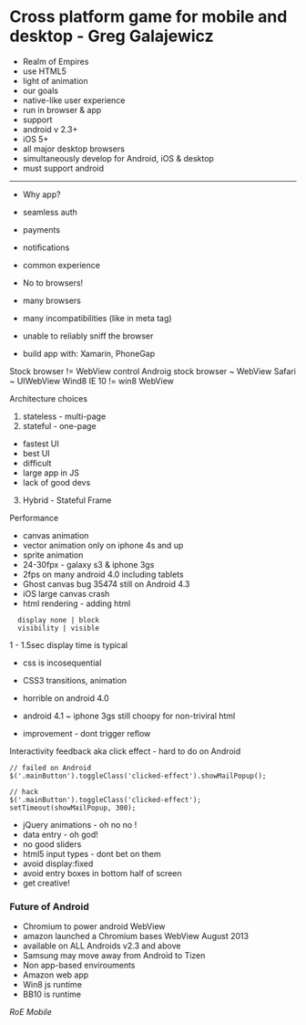 Cross platform game for mobile and desktop - Greg Galajewicz
============================================================

- Realm of Empires
- use HTML5
- light of animation
- our goals
 - native-like user experience
 - run in browser & app
 - support
  - android v 2.3+
  - iOS 5+
  - all major desktop browsers
 - simultaneously develop for Android, iOS & desktop
 - must support android

---
- Why app?
 - seamless auth
 - payments
 - notifications
 - common experience
- No to browsers!
 - many browsers
 - many incompatibilities (like in meta tag)
 - unable to reliably sniff the  browser

- build app with: Xamarin, PhoneGap

Stock browser != WebView control
Androig stock browser ~ WebView
Safari ~ UIWebView
Wind8 IE 10 != win8 WebView

Architecture choices
1) stateless - multi-page
2) stateful - one-page
 - fastest UI
 - best UI
 - difficult
  - large app in JS
  - lack of good devs
3) Hybrid - Stateful Frame

Performance
- canvas animation
 - vector animation only on iphone 4s and up
 - sprite animation
  - 24-30fpx - galaxy s3 & iphone 3gs
  - 2fps on many android 4.0 including tablets
 - Ghost canvas bug 35474 still on Android 4.3
 - iOS large canvas crash
 - html rendering - adding html
```
  display none | block
  visibility | visible
```
1 - 1.5sec display time is typical
- css is incosequential

- CSS3 transitions, animation
 - horrible on android 4.0
 - android 4.1 ~ iphone 3gs still choopy for non-triviral html
  - improvement - dont trigger reflow


Interactivity feedback aka click effect - hard to do on Android
```
// failed on Android
$('.mainButton').toggleClass('clicked-effect').showMailPopup();

// hack
$('.mainButton').toggleClass('clicked-effect');
setTimeout(showMailPopup, 300);
```

- jQuery animations - oh no no !
- data entry - oh god!
 - no good sliders
 - html5 input types - dont bet on them
 - avoid display:fixed
 - avoid entry boxes in bottom half of screen
 - get creative!

### Future of Android
- Chromium to power android WebView
- amazon launched a Chromium bases WebView August 2013
 - available on ALL Androids v2.3 and above
- Samsung may move away from Android to Tizen
- Non app-based envirouments
 - Amazon web app
 - Win8 js runtime
 - BB10 is runtime

*RoE Mobile*